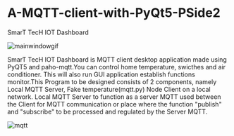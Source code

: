 # A-MQTT-client-with-PyQt5-PSide2
SmarT TecH IOT Dashboard



![mainwindowgif](https://user-images.githubusercontent.com/36342161/151721098-f5010c2c-3c4b-48b1-bc9d-880ca636dee9.gif)


SmarT TecH IOT Dashboard is MQTT client desktop application made using PyQT5 and paho-mqtt.You can control home temperature, swicthes and  air conditioner.
This will also run GUI application establish functions monitor.This Program to be designed consists of 2 components, namely Local MQTT Server, Fake temperature(mqtt.py) Node Client on a local network.
Local MQTT Server to function as a server MQTT used between the Client for MQTT communication or place where the function "publish" and "subscribe" to be processed and regulated by the Server MQTT.

![mqtt](https://user-images.githubusercontent.com/36342161/151721296-48b831ba-9bb2-46d9-8bb3-43fd920583c5.PNG)


